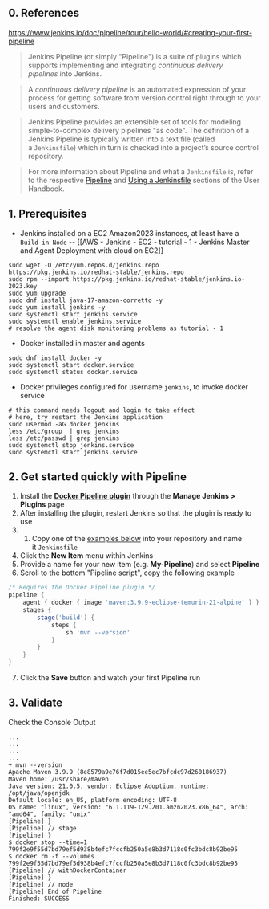 ## 0. References
https://www.jenkins.io/doc/pipeline/tour/hello-world/#creating-your-first-pipeline

>Jenkins Pipeline (or simply "Pipeline") is a suite of plugins which supports implementing and integrating _continuous delivery pipelines_ into Jenkins.

>A _continuous delivery pipeline_ is an automated expression of your process for getting software from version control right through to your users and customers.

>Jenkins Pipeline provides an extensible set of tools for modeling simple-to-complex delivery pipelines "as code". The definition of a Jenkins Pipeline is typically written into a text file (called a `Jenkinsfile`) which in turn is checked into a project’s source control repository. 

>For more information about Pipeline and what a `Jenkinsfile` is, refer to the respective [Pipeline](https://www.jenkins.io/doc/book/pipeline) and [Using a Jenkinsfile](https://www.jenkins.io/doc/book/pipeline/jenkinsfile) sections of the User Handbook.

## 1. Prerequisites

- Jenkins installed on a EC2 Amazon2023 instances, at least have a `Build-in Node` -- [[AWS - Jenkins - EC2 - tutorial - 1 - Jenkins Master and Agent Deployment with cloud on EC2]]
```shell
sudo wget -O /etc/yum.repos.d/jenkins.repo  https://pkg.jenkins.io/redhat-stable/jenkins.repo
sudo rpm --import https://pkg.jenkins.io/redhat-stable/jenkins.io-2023.key
sudo yum upgrade
sudo dnf install java-17-amazon-corretto -y
sudo yum install jenkins -y
sudo systemctl start jenkins.service
sudo systemctl enable jenkins.service
# resolve the agent disk monitoring problems as tutorial - 1
```
- Docker installed in master and agents
```shell
sudo dnf install docker -y
sudo systemctl start docker.service
sudo systemctl status docker.service
```
- Docker privileges configured for username `jenkins`, to invoke docker service
```shell
# this command needs logout and login to take effect
# here, try restart the Jenkins application
sudo usermod -aG docker jenkins 
less /etc/group  | grep jenkins
less /etc/passwd | grep jenkins
sudo systemctl stop jenkins.service
sudo systemctl start jenkins.service
```

## 2. Get started quickly with Pipeline

1. Install the [**Docker Pipeline plugin**](https://plugins.jenkins.io/docker-workflow/) through the **Manage Jenkins > Plugins** page
2. After installing the plugin, restart Jenkins so that the plugin is ready to use
3. 1. Copy one of the [examples below](https://www.jenkins.io/doc/pipeline/tour/hello-world/#examples) into your repository and name it `Jenkinsfile`
4. Click the **New Item** menu within Jenkins
5. Provide a name for your new item (e.g. **My-Pipeline**) and select **Pipeline**
6. Scroll to the bottom "Pipeline script", copy the following example
```groovy
/* Requires the Docker Pipeline plugin */
pipeline {
    agent { docker { image 'maven:3.9.9-eclipse-temurin-21-alpine' } }
    stages {
        stage('build') {
            steps {
                sh 'mvn --version'
            }
        }
    }
}
```
7. Click the **Save** button and watch your first Pipeline run

## 3. Validate
Check the Console Output
```
...
...
...
...
+ mvn --version
Apache Maven 3.9.9 (8e8579a9e76f7d015ee5ec7bfcdc97d260186937)
Maven home: /usr/share/maven
Java version: 21.0.5, vendor: Eclipse Adoptium, runtime: /opt/java/openjdk
Default locale: en_US, platform encoding: UTF-8
OS name: "linux", version: "6.1.119-129.201.amzn2023.x86_64", arch: "amd64", family: "unix"
[Pipeline] }
[Pipeline] // stage
[Pipeline] }
$ docker stop --time=1 799f2e9f55d7bd79ef5d938b4efc7fccfb250a5e8b3d7118c0fc3bdc8b92be95
$ docker rm -f --volumes 799f2e9f55d7bd79ef5d938b4efc7fccfb250a5e8b3d7118c0fc3bdc8b92be95
[Pipeline] // withDockerContainer
[Pipeline] }
[Pipeline] // node
[Pipeline] End of Pipeline
Finished: SUCCESS
```